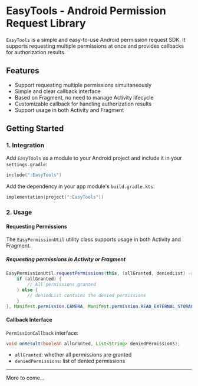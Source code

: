 # EasyTools - Android Permission Request Library

`EasyTools` is a simple and easy-to-use Android permission request SDK. It supports requesting multiple permissions at once and provides callbacks for authorization results.

## Features

- Support requesting multiple permissions simultaneously
- Simple and clear callback interface
- Based on Fragment, no need to manage Activity lifecycle
- Customizable callback for handling authorization results
- Support usage in both Activity and Fragment

## Getting Started

### 1. Integration

Add `EasyTools` as a module to your Android project and include it in your `settings.gradle`:

```kotlin
include(":EasyTools")
```

Add the dependency in your app module's `build.gradle.kts`:

```kotlin
implementation(project(":EasyTools"))
```

### 2. Usage

#### Requesting Permissions

The `EasyPermissionUtil` utility class supports usage in both Activity and Fragment.

##### Requesting permissions in Activity or Fragment

```java
EasyPermissionUtil.requestPermissions(this, (allGranted, deniedList) -> {
    if (allGranted) {
        // All permissions granted
    } else {
        // deniedList contains the denied permissions
    }
}, Manifest.permission.CAMERA, Manifest.permission.READ_EXTERNAL_STORAGE);
```

#### Callback Interface

`PermissionCallback` interface:

```java
void onResult(boolean allGranted, List<String> deniedPermissions);
```

- `allGranted`: whether all permissions are granted
- `deniedPermissions`: list of denied permissions

---

More to come...
